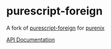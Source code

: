# purescript-foreign

A fork of [purescript-foreign](https://github.com/purescript/purescript-foreign) for [purenix](https://github.com/purenix-org/purenix)

[API Documentation](http://)
